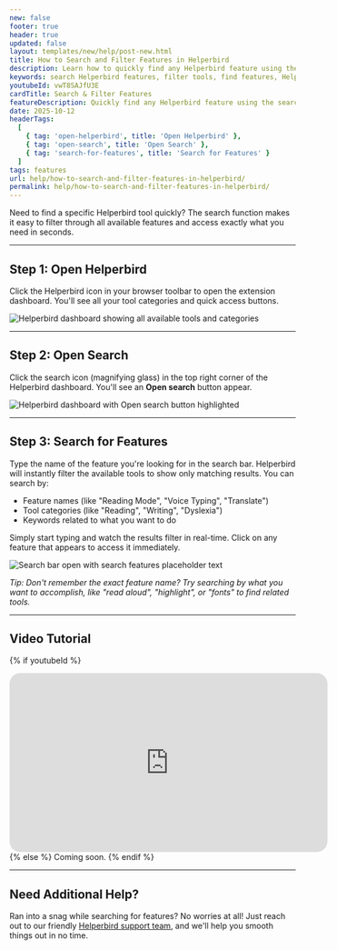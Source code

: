 ```yaml
---
new: false
footer: true
header: true
updated: false
layout: templates/new/help/post-new.html
title: How to Search and Filter Features in Helperbird
description: Learn how to quickly find any Helperbird feature using the search function. Filter through all available tools to access what you need instantly.
keywords: search Helperbird features, filter tools, find features, Helperbird search, quick access, feature finder, search tools, Helperbird navigation, Chrome extension search
youtubeId: vwT8SAJfU3E
cardTitle: Search & Filter Features
featureDescription: Quickly find any Helperbird feature using the search function. Simply type what you're looking for and instantly filter through all available tools.
date: 2025-10-12
headerTags:
  [
    { tag: 'open-helperbird', title: 'Open Helperbird' },
    { tag: 'open-search', title: 'Open Search' },
    { tag: 'search-for-features', title: 'Search for Features' }
  ]
tags: features
url: help/how-to-search-and-filter-features-in-helperbird/
permalink: help/how-to-search-and-filter-features-in-helperbird/
---
```


Need to find a specific Helperbird tool quickly? The search function makes it easy to filter through all available features and access exactly what you need in seconds.

---

## Step 1: Open Helperbird

Click the Helperbird icon in your browser toolbar to open the extension dashboard. You'll see all your tool categories and quick access buttons.

![Helperbird dashboard showing all available tools and categories](Screenshot_2025-10-12_at_12_28_53_PM.png)

---

## Step 2: Open Search

Click the search icon (magnifying glass) in the top right corner of the Helperbird dashboard. You'll see an **Open search** button appear.

![Helperbird dashboard with Open search button highlighted](Screenshot_2025-10-12_at_12_29_36_PM.png)

---

## Step 3: Search for Features

Type the name of the feature you're looking for in the search bar. Helperbird will instantly filter the available tools to show only matching results. You can search by:

- Feature names (like "Reading Mode", "Voice Typing", "Translate")
- Tool categories (like "Reading", "Writing", "Dyslexia")
- Keywords related to what you want to do

Simply start typing and watch the results filter in real-time. Click on any feature that appears to access it immediately.

![Search bar open with search features placeholder text](Screenshot_2025-10-12_at_12_29_32_PM.png)

*Tip: Don't remember the exact feature name? Try searching by what you want to accomplish, like "read aloud", "highlight", or "fonts" to find related tools.*

---

## Video Tutorial

{% if youtubeId %}
<iframe
  width="560"
  height="315"
  src="https://www.youtube.com/embed/{{youtubeId}}"
  title="YouTube video player"
  frameborder="0"
  allow="accelerometer; autoplay; clipboard-write; encrypted-media; gyroscope; picture-in-picture; web-share"
  allowfullscreen
  style="border-radius: 19px;"
></iframe>
{% else %}
Coming soon.
{% endif %}

---

## Need Additional Help?

Ran into a snag while searching for features? No worries at all! Just reach out to our friendly [Helperbird support team](/support/), and we'll help you smooth things out in no time.